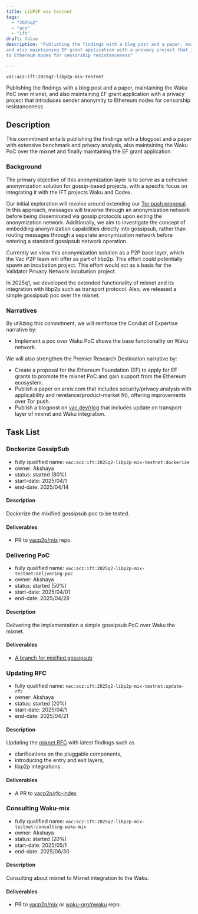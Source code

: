 ```yaml
---
title: LibP2P mix testnet
tags:
  - "2025q2"
  - "acz"
  - "ift"
draft: false
description: "Publishing the findings with a blog post and a paper, maintaining the Waku PoC over mixnet, 
and also maintaining EF grant application with a privacy project that introduces sender anonymity 
to Ethereum nodes for censorship resistanceness"

---
```


`vac:acz:ift:2025q2-libp2p-mix-testnet`

Publishing the findings with a blog post and a paper, maintaining the Waku PoC over mixnet, 
and also maintaining EF grant application with a privacy project that introduces sender anonymity 
to Ethereum nodes for censorship resistanceness
## Description
This commitment entails publishing the findings with a blogpost and a paper with extensive benchmark and
privacy analysis, also maintaining the Waku PoC over the mixnet and finally maintaining the EF grant application. 
 
### Background
The primary objective of this anonymization layer is to serve as a cohesive anonymization solution 
for gossip-based projects, with a specific focus on integrating it with the IFT projects Waku and Codex.

Our initial exploration will revolve around extending our [Tor push proposal](https://rfc.vac.dev/spec/46/).
In this approach, messages will traverse through an anonymization network before being disseminated 
via gossip protocols upon exiting the anonymization network.
Additionally, we aim to investigate the concept of embedding anonymization capabilities 
directly into gossipsub, rather than routing messages through a separate anonymization network 
before entering a standard gossipsub network operation.

Currently we view this anonymization solution as a P2P base layer, 
which the Vac P2P team will offer as part of libp2p.
This effort could potentially spawn an incubation project.
This effort would act as a basis for the Validator Privacy Network incubation project.

In 2025q1, we developed the extended functionality of mixnet and its integration with libp2p such as transport protocol. 
Also, we released a simple gossipsub poc over the mixnet. 

### Narratives
By utilizing this commitment, 
we will reinforce the Conduit of Expertise narrative by:
* Implement a poc over Waku PoC shows the base functionality on Waku network. 

We will also strengthen the Premier Research Destination narrative by:
* Create a proposal for the Ethereum Foundation (EF) to apply for EF grants to promote the mixnet PoC and 
gain support from the Ethereum ecosystem.
* Publish a paper on arxiv.com that includes security/privacy analysis with applicability and revelance(product-market fit), 
offering improvements over Tor push. 
* Publish a blogpost on [vac.dev/rlog](https://vac.dev/rlog) that includes update on transport layer of mixnet and 
Waku integration. 

## Task List

### Dockerize GossipSub 

* fully qualified name: `vac:acz:ift:2025q2-libp2p-mix-testnet:dockerize`
* owner: Akshaya
* status: started (80%)
* start-date: 2025/04/1
* end-date: 2025/04/14

#### Description

Dockerize the mixified gossipsub poc to be tested.  

#### Deliverables

* PR to [vacp2p/mix](https://github.com/vacp2p/mix) repo.

### Delivering PoC 

* fully qualified name: `vac:acz:ift:2025q2-libp2p-mix-testnet:delivering-poc`
* owner: Akshaya
* status: started (50%)
* start-date: 2025/04/01
* end-date: 2025/04/28

#### Description

Delivering the implementation a simple gossipsub PoC over Waku the mixnet. 

#### Deliverables

* [A branch for mixified gossipsub](https://github.com/vacp2p/dst-gossipsub-test-node/tree/dockerized-mix-gossipsub)

### Updating RFC
* fully qualified name: `vac:acz:ift:2025q2-libp2p-mix-testnet:update-rfc`
* owner: Akshaya
* status: started (20%)
* start-date: 2025/04/1
* end-date: 2025/04/21

#### Description

Updating the [mixnet RFC](https://rfc.vac.dev/vac/raw/mix) with latest findings such as
- clarifications on the pluggable components,
- introducing  the entry and exit layers,
- libp2p integrations .

#### Deliverables

* A PR to [vacp2p/rfc-index](https://github.com/vacp2p/rfc-index)

### Consulting Waku-mix 

* fully qualified name: `vac:acz:ift:2025q2-libp2p-mix-testnet:consulting-waku-mix`
* owner: Akshaya
* status: started (20%)
* start-date: 2025/05/1
* end-date: 2025/06/30

#### Description

Consulting about mixnet to Mixnet integration to the Waku.  

#### Deliverables

* PR to [vacp2p/mix](https://github.com/vacp2p/mix) or [waku-org/nwaku](https://github.com/waku-org/nwaku/) repo.

